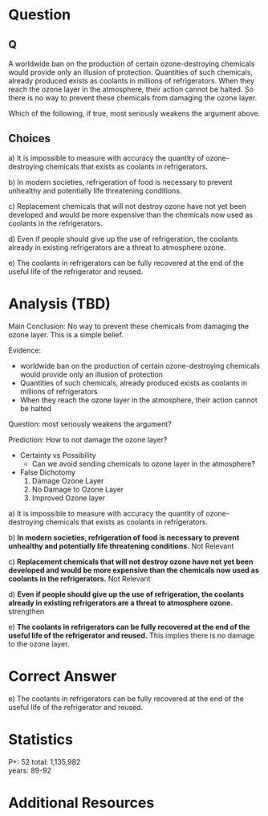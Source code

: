 # Question

## Q
A worldwide ban on the production of certain ozone-destroying chemicals would provide only an illusion of protection. Quantities of such chemicals, already produced exists as coolants in millions of refrigerators. When they reach the ozone layer in the atmosphere, their action cannot be halted. So there is no way to prevent these chemicals from damaging the ozone layer.

Which of the following, if true, most seriously weakens the argument above.

## Choices
a) It is impossible to measure with accuracy the quantity of ozone-destroying chemicals that exists as coolants in refrigerators.

b) In modern societies, refrigeration of food is necessary to prevent unhealthy and potentially life threatening conditions.

c) Replacement chemicals that will not destroy ozone have not yet been developed and would be more expensive than the chemicals now used as coolants in the refrigerators.

d) Even if people should give up the use of refrigeration, the coolants already in existing refrigerators are a threat to atmosphere ozone.

e) The coolants in refrigerators can be fully recovered at the end of the useful life of the refrigerator and reused.

# Analysis (TBD)

Main Conclusion: No way to prevent these chemicals from damaging the ozone layer. This is a simple belief.

Evidence:  
* worldwide ban on the production of certain ozone-destroying chemicals would provide only an illusion of protection   
* Quantities of such chemicals, already produced exists as coolants in millions of refrigerators    
* When they reach the ozone layer in the atmosphere, their action cannot be halted  


Question: most seriously weakens the argument?

Prediction:
How to not damage the ozone layer?

* Certainty vs Possibility
    * Can we avoid sending chemicals to ozone layer in the atmosphere?
* False Dichotomy
    1. Damage Ozone Layer
    2. No Damage to Ozone Layer
    3. Improved Ozone layer


a) It is impossible to measure with accuracy the quantity of ozone-destroying chemicals that exists as coolants in refrigerators.

b) **In modern societies, refrigeration of food is necessary to prevent unhealthy and potentially life threatening conditions.** Not Relevant

c) **Replacement chemicals that will not destroy ozone have not yet been developed and would be more expensive than the chemicals now used as coolants in the refrigerators.** Not Relevant

d) **Even if people should give up the use of refrigeration, the coolants already in existing refrigerators are a threat to atmosphere ozone.** strengthen

e) **The coolants in refrigerators can be fully recovered at the end of the useful life of the refrigerator and reused.** This implies there is no damage to the ozone layer.

# Correct Answer

e) The coolants in refrigerators can be fully recovered at the end of the useful life of the refrigerator and reused.

# Statistics
P+: 52
total: 1,135,982  
years: 89-92

# Additional Resources
